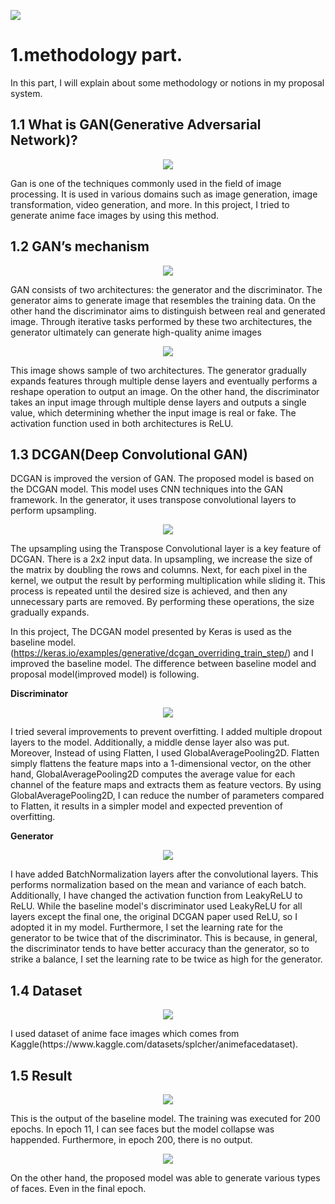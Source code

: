 
<p align= center">
  <img src="https://github.com/makoto0825/Image-Generation-by-DCGAN/assets/120376737/43472a41-c4c7-4a35-b60c-10b832966228" />
</p>

# 1.methodology part. 
In this part, I will explain about some methodology or notions in my proposal system.
## 1.1 What is GAN(Generative Adversarial Network)?
<p align="center">
  <img src="https://github.com/makoto0825/Image-Generation-by-DCGAN/assets/120376737/26b0a439-68e8-498d-949d-2c5f8cc5a21a" />
</p>
<p>
Gan is one of the techniques commonly used in the field of image processing. It is used in various domains such as image generation, image transformation, video generation, and more. In this project, I tried to generate anime face images by using this method.

## 1.2 GAN’s mechanism
<p align="center">
  <img src="https://github.com/makoto0825/Image-Generation-by-DCGAN/assets/120376737/872fc9ac-0ca7-4d56-bd2e-226e25af58db" />
</p>
GAN consists of two architectures: the generator and the discriminator. The generator aims to generate image that resembles the training data. On the other hand the discriminator aims to distinguish between real and generated image. Through iterative tasks performed by these two architectures, the generator ultimately can generate high-quality anime images

<p align="center">
  <img src="https://github.com/makoto0825/Image-Generation-by-DCGAN/assets/120376737/db9e9652-060c-4678-b4d1-122b6c917664" />
</p>
This image shows sample of two architectures. The generator gradually expands features through multiple dense layers and eventually performs a reshape operation to output an image. On the other hand, the discriminator takes an input image through multiple dense layers and outputs a single value, which determining whether the input image is real or fake. The activation function used in both architectures is ReLU.

## 1.3 DCGAN(Deep Convolutional GAN)
DCGAN is improved the version of GAN. The proposed model is based on the DCGAN model. This model uses  CNN techniques into the GAN framework. In the generator, it uses transpose convolutional layers to perform upsampling. 

<p align="center">
  <img src="https://github.com/makoto0825/Image-Generation-by-DCGAN/assets/120376737/8c0dde35-37b1-4efd-911f-01eecaf3e883" />
</p>
The upsampling using the Transpose Convolutional layer is a key feature of DCGAN. There is a 2x2 input data. In upsampling, we increase the size of the matrix by doubling the rows and columns. Next, for each pixel in the kernel, we output the result by performing multiplication while sliding it. This process is repeated until the desired size is achieved, and then any unnecessary parts are removed. By performing these operations, the size gradually expands.

In this project, The DCGAN model presented by Keras is used as the baseline model. (https://keras.io/examples/generative/dcgan_overriding_train_step/) and I improved the baseline model. The difference between baseline model and proposal model(improved model) is following.

**Discriminator**
<p align="center">
  <img src="https://github.com/makoto0825/Image-Generation-by-DCGAN/assets/120376737/5a36d7f7-9106-4295-9913-a9b61232ca4c" />
</p>
I tried several improvements to prevent overfitting. I added multiple dropout layers to the model. Additionally, a middle dense layer also was put. Moreover, Instead of using Flatten, I used GlobalAveragePooling2D. Flatten simply flattens the feature maps into a 1-dimensional vector, on the other hand, GlobalAveragePooling2D computes the average value for each channel of the feature maps and extracts them as feature vectors. By using GlobalAveragePooling2D, I can reduce the number of parameters compared to Flatten, it  results in a simpler model and expected prevention of overfitting.

**Generator**
<p align="center">
  <img src="https://github.com/makoto0825/Image-Generation-by-DCGAN/assets/120376737/69ef821d-1f09-4c44-b15e-e80fdac6c5bd" />
</p>
I have added BatchNormalization layers after the convolutional layers. This performs normalization based on the mean and variance of each batch. Additionally, I have changed the activation function from LeakyReLU to ReLU. While the baseline model's discriminator used LeakyReLU for all layers except the final one, the original DCGAN paper used ReLU, so I adopted it in my model. Furthermore, I set the learning rate for the generator to be twice that of the discriminator. This is because, in general, the discriminator tends to have better accuracy than the generator, so to strike a balance, I set the learning rate to be twice as high for the generator.

## 1.4 Dataset
<p align="center">
  <img src="https://github.com/makoto0825/Image-Generation-by-DCGAN/assets/120376737/e8b99ac7-8424-4602-b87c-d371969bf301" />
</p>
I used dataset of anime face images which comes from Kaggle(https://www.kaggle.com/datasets/splcher/animefacedataset).

## 1.5 Result
<p align="center">
  <img src="https://github.com/makoto0825/Image-Generation-by-DCGAN/assets/120376737/e6dafe01-d953-4287-8be8-3e40a29037be" />
</p>
This is the output of the baseline model. The training was executed for 200 epochs. In epoch 11, I can see faces but the model collapse was happended. Furthermore, in epoch 200, there is no output.

<p align="center">
  <img src="https://github.com/makoto0825/Image-Generation-by-DCGAN/assets/120376737/faed12e6-0ab7-4320-bcde-91ef5bf5b3f5" />
</p>
On the other hand, the proposed model was able to generate various types of faces. Even in the final epoch.
